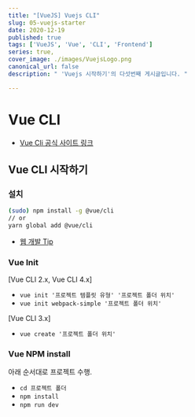 ```yaml
---
title: "[VueJS] Vuejs CLI"
slug: 05-vuejs-starter
date: 2020-12-19
published: true
tags: ['VueJS', 'Vue', 'CLI', 'Frontend']
series: true,
cover_image: ./images/VuejsLogo.png
canonical_url: false
description: " 'Vuejs 시작하기'의 다섯번째 게시글입니다. "

---
```


# Vue CLI

- [Vue Cli 공식 사이트 링크](https://cli.vuejs.org/)

## Vue CLI 시작하기

### 설치

```sh
(sudo) npm install -g @vue/cli
// or
yarn global add @vue/cli
```

- [웹 개발 Tip](https://joshua1988.github.io/web-development/linux-commands-for-beginners/)

### Vue Init

[Vue CLI 2.x, Vue CLI 4.x]
- `vue init '프로젝트 템플릿 유형' '프로젝트 폴더 위치'`
- `vue init webpack-simple '프로젝트 폴더 위치'`

[Vue CLI 3.x]
- `vue create '프로젝트 폴더 위치'`

### Vue NPM install

아래 순서대로 프로젝트 수행.

- `cd 프로젝트 폴더`
- `npm install`
- `npm run dev`